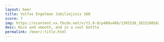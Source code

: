 ```yaml
---
layout: beer
title: Volfas Engelman Jubiliejinis 160
score: 7
img: https://scontent.xx.fbcdn.net/v/t1.0-0/p480x480/1385338_10152001620008745_462276383_n.jpg?oh=6cafd1b3d3655256d8c644fb60a3d3f4&oe=590C8BEC
desc: Nice and smooth, and in a cool bottle
permalink: /beer/:title.html
---
```

